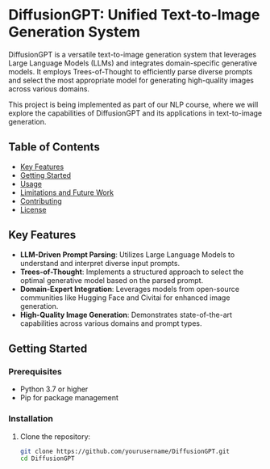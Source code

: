 # DiffusionGPT: Unified Text-to-Image Generation System

DiffusionGPT is a versatile text-to-image generation system that leverages Large Language Models (LLMs) and integrates domain-specific generative models. It employs Trees-of-Thought to efficiently parse diverse prompts and select the most appropriate model for generating high-quality images across various domains. 

This project is being implemented as part of our NLP course, where we will explore the capabilities of DiffusionGPT and its applications in text-to-image generation.

## Table of Contents

- [Key Features](#key-features)
- [Getting Started](#getting-started)
- [Usage](#usage)
- [Limitations and Future Work](#limitations-and-future-work)
- [Contributing](#contributing)
- [License](#license)

## Key Features

- **LLM-Driven Prompt Parsing**: Utilizes Large Language Models to understand and interpret diverse input prompts.
- **Trees-of-Thought**: Implements a structured approach to select the optimal generative model based on the parsed prompt.
- **Domain-Expert Integration**: Leverages models from open-source communities like Hugging Face and Civitai for enhanced image generation.
- **High-Quality Image Generation**: Demonstrates state-of-the-art capabilities across various domains and prompt types.

## Getting Started

### Prerequisites

- Python 3.7 or higher
- Pip for package management

### Installation

1. Clone the repository:
   ```bash
   git clone https://github.com/yourusername/DiffusionGPT.git
   cd DiffusionGPT
